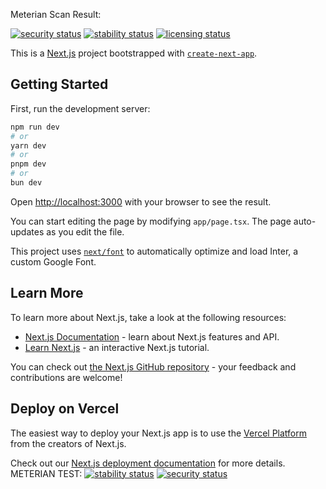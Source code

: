 Meterian Scan Result: <br>

[![security status](https://www.meterian.com/badge/gh/roggiedc/security-bcremit-next/security)](https://www.meterian.com/report/gh/roggiedc/security-bcremit-next)
[![stability status](https://www.meterian.com/badge/gh/roggiedc/security-bcremit-next/stability)](https://www.meterian.com/report/gh/roggiedc/security-bcremit-next)
[![licensing status](https://www.meterian.com/badge/gh/roggiedc/security-bcremit-next/licensing)](https://www.meterian.com/report/gh/roggiedc/security-bcremit-next)


This is a [Next.js](https://nextjs.org/) project bootstrapped with [`create-next-app`](https://github.com/vercel/next.js/tree/canary/packages/create-next-app).

## Getting Started

First, run the development server:

```bash
npm run dev
# or
yarn dev
# or
pnpm dev
# or
bun dev
```

Open [http://localhost:3000](http://localhost:3000) with your browser to see the result.

You can start editing the page by modifying `app/page.tsx`. The page auto-updates as you edit the file.

This project uses [`next/font`](https://nextjs.org/docs/basic-features/font-optimization) to automatically optimize and load Inter, a custom Google Font.

## Learn More

To learn more about Next.js, take a look at the following resources:

- [Next.js Documentation](https://nextjs.org/docs) - learn about Next.js features and API.
- [Learn Next.js](https://nextjs.org/learn) - an interactive Next.js tutorial.

You can check out [the Next.js GitHub repository](https://github.com/vercel/next.js/) - your feedback and contributions are welcome!

## Deploy on Vercel

The easiest way to deploy your Next.js app is to use the [Vercel Platform](https://vercel.com/new?utm_medium=default-template&filter=next.js&utm_source=create-next-app&utm_campaign=create-next-app-readme) from the creators of Next.js.

Check out our [Next.js deployment documentation](https://nextjs.org/docs/deployment) for more details.
METERIAN TEST:
[![stability status](https://www.meterian.com/badge/gh/Ruzzel-bcremit/security-bcremit-next/stability)](https://www.meterian.com/report/gh/Ruzzel-bcremit/security-bcremit-next)
[![security status](https://www.meterian.com/badge/gh/Ruzzel-bcremit/security-bcremit-next/security)](https://www.meterian.com/report/gh/Ruzzel-bcremit/security-bcremit-next)
